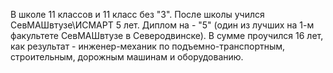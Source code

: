 В школе 11 классов и 11 класс без "3".  После школы учился СевМАШвтузе\ИСМАРТ 5 лет. Диплом на - "5" (один из лучших на 1-м факультете СевМАШвтузе в Северодвинске). В сумме проучился 16 лет, как результат - инженер-механик по подъемно-транспортным, строительным, дорожным машинам и оборудованию.
